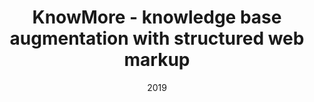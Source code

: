 ---
title: "KnowMore - knowledge base augmentation with structured web markup"
collection: publications
permalink: /publication/2019-DBLP:journals/semweb/YuGFLRD19
date: 2019
venue: 'nan'
---